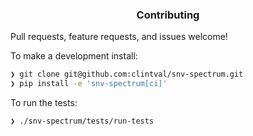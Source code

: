 <h3 align="center">Contributing</h3>

Pull requests, feature requests, and issues welcome!

To make a development install:

```bash
❯ git clone git@github.com:clintval/snv-spectrum.git
❯ pip install -e 'snv-spectrum[ci]'
```

To run the tests:

```bash
❯ ./snv-spectrum/tests/run-tests
```
